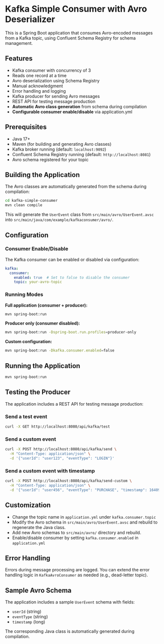 # Kafka Simple Consumer with Avro Deserializer

This is a Spring Boot application that consumes Avro-encoded messages from a Kafka topic, using Confluent Schema Registry for schema management.

## Features
- Kafka consumer with concurrency of 3
- Reads one record at a time
- Avro deserialization using Schema Registry
- Manual acknowledgment
- Error handling and logging
- Kafka producer for sending Avro messages
- REST API for testing message production
- **Automatic Avro class generation** from schema during compilation
- **Configurable consumer enable/disable** via application.yml

## Prerequisites
- Java 17+
- Maven (for building and generating Avro classes)
- Kafka broker running (default: `localhost:9092`)
- Confluent Schema Registry running (default: `http://localhost:8081`)
- Avro schema registered for your topic

## Building the Application
The Avro classes are automatically generated from the schema during compilation:

```bash
cd kafka-simple-consumer
mvn clean compile
```

This will generate the `UserEvent` class from `src/main/avro/UserEvent.avsc` into `src/main/java/com/example/kafkaconsumer/avro/`.

## Configuration

### Consumer Enable/Disable
The Kafka consumer can be enabled or disabled via configuration:

```yaml
kafka:
  consumer:
    enabled: true  # Set to false to disable the consumer
    topic: your-avro-topic
```

### Running Modes

**Full application (consumer + producer):**
```bash
mvn spring-boot:run
```

**Producer only (consumer disabled):**
```bash
mvn spring-boot:run -Dspring-boot.run.profiles=producer-only
```

**Custom configuration:**
```bash
mvn spring-boot:run -Dkafka.consumer.enabled=false
```

## Running the Application
```bash
mvn spring-boot:run
```

## Testing the Producer
The application includes a REST API for testing message production:

### Send a test event
```bash
curl -X GET http://localhost:8080/api/kafka/test
```

### Send a custom event
```bash
curl -X POST http://localhost:8080/api/kafka/send \
  -H "Content-Type: application/json" \
  -d '{"userId": "user123", "eventType": "LOGIN"}'
```

### Send a custom event with timestamp
```bash
curl -X POST http://localhost:8080/api/kafka/send-custom \
  -H "Content-Type: application/json" \
  -d '{"userId": "user456", "eventType": "PURCHASE", "timestamp": 1640995200000}'
```

## Customization
- Change the topic name in `application.yml` under `kafka.consumer.topic`
- Modify the Avro schema in `src/main/avro/UserEvent.avsc` and rebuild to regenerate the Java class.
- Add new Avro schemas to `src/main/avro/` directory and rebuild.
- Enable/disable consumer by setting `kafka.consumer.enabled` in `application.yml`

## Error Handling
Errors during message processing are logged. You can extend the error handling logic in `KafkaAvroConsumer` as needed (e.g., dead-letter topic).

## Sample Avro Schema
The application includes a sample `UserEvent` schema with fields:
- `userId` (string)
- `eventType` (string) 
- `timestamp` (long)

The corresponding Java class is automatically generated during compilation. 